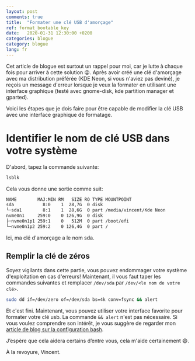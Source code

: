 ```yaml
---
layout: post
comments: true
title:  "Formater une clé USB d'amorçage"
ref: format_bootable_key
date:   2020-01-31 12:30:00 +0200
categories: blogue
category: blogue
lang: fr
---
```


Cet article de blogue est surtout un rappel pour moi, car je lutte à chaque fois pour arriver à cette solution :stuck_out_tongue_winking_eye:.
Après avoir créé une clé d'amorçage avec ma distribution préférée (KDE Neon, si vous n'aviez pas deviné), je reçois un message d'erreur lorsque je veux la formater en utilisant une interface graphique (testé avec gnome-disk, kde partition manager et gparted).

Voici les étapes que je dois faire pour être capable de modifier la clé USB avec une interface graphique de formatage.

# Identifier le nom de clé USB dans votre système

D'abord, tapez la commande suivante:

```bash
lsblk
```

Cela vous donne une sortie comme suit:
```bash
NAME        MAJ:MIN RM   SIZE RO TYPE MOUNTPOINT
sda           8:0    1  28,7G  0 disk
└─sda1        8:1    1  28,6G  0 part /media/vincent/Kde Neon
nvme0n1     259:0    0 126,9G  0 disk
├─nvme0n1p1 259:1    0   512M  0 part /boot/efi
└─nvme0n1p2 259:2    0 126,4G  0 part /
```

Ici, ma clé d'amorçage a le nom sda.

## Remplir la clé de zéros

Soyez vigilants dans cette partie, vous pouvez endommager votre système d'exploitation en cas d'erreurs!
Maintenant, il vous faut taper les commandes suivantes et remplacer `/dev/sda` par `/dev/<le nom de votre clé>`.

```bash
sudo dd if=/dev/zero of=/dev/sda bs=4k conv=fsync && alert
```

Et c'est fini.
Maintenant, vous pouvez utiliser votre interface favorite pour formater votre clé usb.
La commande `&& alert` n'est pas nécessaire.
Si vous voulez comprendre son intérêt, je vous suggère de regarder mon [article de blog sur la configuration bash](/blogue/dev/2019/09/23/multiplexeur-de-terminaux.html).

J’espère que cela aidera certains d’entre vous, cela m'aide certainement :smile:.

À la revoyure, Vincent.
